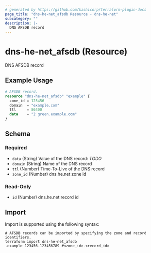 ```yaml
---
# generated by https://github.com/hashicorp/terraform-plugin-docs
page_title: "dns-he-net_afsdb Resource - dns-he-net"
subcategory: ""
description: |-
  DNS AFSDB record
---
```


# dns-he-net_afsdb (Resource)

DNS AFSDB record

## Example Usage

```terraform
# AFSDB record.
resource "dns-he-net_afsdb" "example" {
  zone_id = 123456
  domain  = "example.com"
  ttl     = 86400
  data    = "2 green.example.com"
}
```

<!-- schema generated by tfplugindocs -->
## Schema

### Required

- `data` (String) Value of the DNS record: *TODO*
- `domain` (String) Name of the DNS record
- `ttl` (Number) Time-To-Live of the DNS record
- `zone_id` (Number) dns.he.net zone id

### Read-Only

- `id` (Number) dns.he.net record id

## Import

Import is supported using the following syntax:

```shell
# AFSDB records can be imported by specifying the zone and record identifiers.
terraform import dns-he-net_afsdb
.example 123456-123456789 #<zone_id>-<record_id>
```
